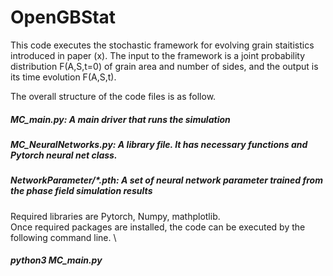 # OpenGBStat

This code executes the stochastic framework for evolving grain staitistics introduced in paper (x). 
The input to the framework is a joint probability distribution F(A,S,t=0) of grain area
and number of sides, and the output is its time evolution F(A,S,t).

The overall structure of the code files is as follow. 

##### MC_main.py: A main driver that runs the simulation 
##### MC_NeuralNetworks.py: A library file. It has necessary functions and Pytorch neural net class. 
##### NetworkParameter/*.pth: A set of neural network parameter trained from the phase field simulation results 

Required libraries are Pytorch, Numpy, mathplotlib.\
Once required packages are installed, the code can be executed by the following command line. \

##### python3 MC_main.py
